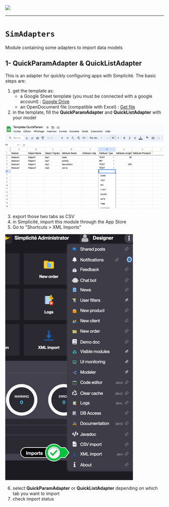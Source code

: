 <!--
 ___ _            _ _    _ _    __
/ __(_)_ __  _ __| (_)__(_) |_ /_/
\__ \ | '  \| '_ \ | / _| |  _/ -_)
|___/_|_|_|_| .__/_|_\__|_|\__\___|
            |_| 
-->
![](https://docs.simplicite.io//logos/logo250.png)
* * *

`SimAdapters` 
===============================

Module containing some adapters to import data models

1- QuickParamAdapter & QuickListAdapter
---------------------

This is an adapter for quickly configuring apps with Simplicité. The basic steps are:
1. get the template as:
    - a Google Sheet template (you must be connected with a google account) : [Google Drive](https://docs.google.com/spreadsheets/d/1d6G3389Kz5TbOvZVWFE3EQXKz3pheNhuQwSHRHBkE3c/copy)
    - an OpenDocument file (compatible with Excel) : [Get file](./attachements/Template_QuickParam.ods)
2. in the template, fill the **QuickParamAdapter** and **QuickListAdapter** with your model

![template](./attachements/template.png)

3. export those two tabs as CSV
4. in Simplicité, import this module through the App Store
5. Go to "Shortcuts > XML Imports"

![imports](./attachements/imports.png)

6. select **QuickParamAdapter** or **QuickListAdapter** depending on which tab you want to import
7. check import status
